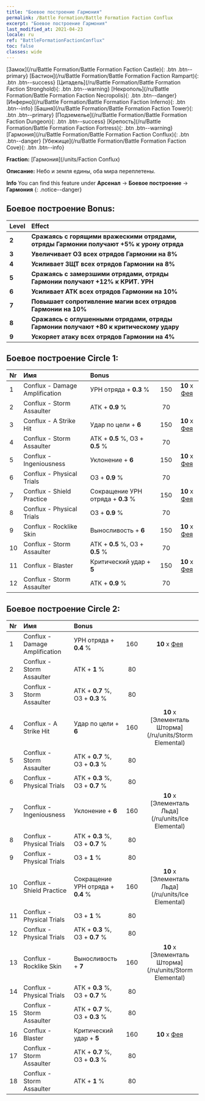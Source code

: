 ```yaml
---
title: "Боевое построение Гармония"
permalink: /Battle Formation/Battle Formation Faction Conflux
excerpt: "Боевое построение Гармония"
last_modified_at: 2021-04-23
locale: ru
ref: "BattleFormationFactionConflux"
toc: false
classes: wide
---
```

 [Замок](/ru/Battle Formation/Battle Formation Faction Castle){: .btn .btn--primary} [Бастион](/ru/Battle Formation/Battle Formation Faction Rampart){: .btn .btn--success} [Цитадель](/ru/Battle Formation/Battle Formation Faction Stronghold){: .btn .btn--warning} [Некрополь](/ru/Battle Formation/Battle Formation Faction Necropolis){: .btn .btn--danger} [Инферно](/ru/Battle Formation/Battle Formation Faction Inferno){: .btn .btn--info} [Башня](/ru/Battle Formation/Battle Formation Faction Tower){: .btn .btn--primary} [Подземелье](/ru/Battle Formation/Battle Formation Faction Dungeon){: .btn .btn--success} [Крепость](/ru/Battle Formation/Battle Formation Faction Fortress){: .btn .btn--warning} [Гармония](/ru/Battle Formation/Battle Formation Faction Conflux){: .btn .btn--danger} [Убежище](/ru/Battle Formation/Battle Formation Faction Cove){: .btn .btn--info} 

  **Fraction:** [Гармония](/units/Faction Conflux)

  **Описание:** Небо и земля едины, оба мира переплетены.

**Info** You can find this feature under **Арсенал** -> **Боевое построение** -> **Гармония** 
{: .notice--danger}

## Боевое построение Bonus:

  | Level |         Effect        |
  |:------|:---------------------|
  | **2** | **Сражаясь с горящими вражескими отрядами, отряды Гармонии получают +5% к урону отряда** |
  | **3** | **Увеличивает ОЗ всех отрядов Гармонии на 8%** |
  | **4** | **Усиливает ЗЩТ всех отрядов Гармонии на 8%** |
  | **5** | **Сражаясь с замерзшими отрядами, отряды Гармонии получают +12% к КРИТ. УРН** |
  | **6** | **Усиливает АТК всех отрядов Гармонии на 10%** |
  | **7** | **Повышает сопротивление магии всех отрядов Гармонии на 10%** |
  | **8** | **Сражаясь с оглушенными отрядами, отряды Гармонии получают +80 к критическому удару** |
  | **9** | **Ускоряет атаку всех отрядов Гармонии на 4%** |

## Боевое построение Circle 1:

  |  Nr  |  Имя   |  Bonus  | <i class="fas fa-flask"/>  |  <i class="fab fa-optin-monster"/> |
  |:-----|:--------------------|:---------|:-----------------:|:----------------:|
  | 1 | Conflux - Damage Amplification | УРН отряда + **0.3** % | 150 |  **10** x [Фея](/ru/units/Sprite) |
  | 2 | Conflux - Storm Assaulter | АТК + **0.9** % | 70 |   |
  | 3 | Conflux - A Strike Hit | Удар по цели + **6**  | 150 |  **10** x [Фея](/ru/units/Sprite) |
  | 4 | Conflux - Storm Assaulter | АТК + **0.5** %, ОЗ + **0.5** % | 70 |   |
  | 5 | Conflux - Ingeniousness | Уклонение + **6**  | 150 |  **10** x [Фея](/ru/units/Sprite) |
  | 6 | Conflux - Physical Trials | ОЗ + **0.9** % | 70 |   |
  | 7 | Conflux - Shield Practice | Сокращение УРН отряда + **0.3** % | 150 |  **10** x [Фея](/ru/units/Sprite) |
  | 8 | Conflux - Physical Trials | ОЗ + **0.9** % | 70 |   |
  | 9 | Conflux - Rocklike Skin | Выносливость + **6**  | 150 |  **10** x [Фея](/ru/units/Sprite) |
  | 10 | Conflux - Storm Assaulter | АТК + **0.5** %, ОЗ + **0.5** % | 70 |   |
  | 11 | Conflux - Blaster | Критический удар + **5**  | 150 |  **10** x [Фея](/ru/units/Sprite) |
  | 12 | Conflux - Storm Assaulter | АТК + **0.9** % | 70 |   |
  


## Боевое построение Circle 2:

  |  Nr  |  Имя   |  Bonus  | <i class="fas fa-flask"/>  |  <i class="fab fa-optin-monster"/> |
  |:-----|:--------------------|:---------|:-----------------:|:----------------:|
  | 1 | Conflux - Damage Amplification | УРН отряда + **0.4** % | 160 |  **10** x [Фея](/ru/units/Sprite) |
  | 2 | Conflux - Storm Assaulter | АТК + **1** % | 80 |   |
  | 3 | Conflux - Storm Assaulter | АТК + **0.7** %, ОЗ + **0.3** % | 80 |   |
  | 4 | Conflux - A Strike Hit | Удар по цели + **6**  | 160 |  **10** x [Элементаль Шторма](/ru/units/Storm Elemental) |
  | 5 | Conflux - Storm Assaulter | АТК + **0.7** %, ОЗ + **0.3** % | 80 |   |
  | 6 | Conflux - Physical Trials | АТК + **0.3** %, ОЗ + **0.7** % | 80 |   |
  | 7 | Conflux - Ingeniousness | Уклонение + **6**  | 160 |  **10** x [Элементаль Льда](/ru/units/Ice Elemental) |
  | 8 | Conflux - Physical Trials | АТК + **0.3** %, ОЗ + **0.7** % | 80 |   |
  | 9 | Conflux - Physical Trials | ОЗ + **1** % | 80 |   |
  | 10 | Conflux - Shield Practice | Сокращение УРН отряда + **0.4** % | 160 |  **10** x [Элементаль Льда](/ru/units/Ice Elemental) |
  | 11 | Conflux - Physical Trials | ОЗ + **1** % | 80 |   |
  | 12 | Conflux - Physical Trials | АТК + **0.3** %, ОЗ + **0.7** % | 80 |   |
  | 13 | Conflux - Rocklike Skin | Выносливость + **7**  | 160 |  **10** x [Элементаль Шторма](/ru/units/Storm Elemental) |
  | 14 | Conflux - Physical Trials | АТК + **0.3** %, ОЗ + **0.7** % | 80 |   |
  | 15 | Conflux - Storm Assaulter | АТК + **0.7** %, ОЗ + **0.3** % | 80 |   |
  | 16 | Conflux - Blaster | Критический удар + **5**  | 160 |  **10** x [Фея](/ru/units/Sprite) |
  | 17 | Conflux - Storm Assaulter | АТК + **0.7** %, ОЗ + **0.3** % | 80 |   |
  | 18 | Conflux - Storm Assaulter | АТК + **1** % | 80 |   |
  

